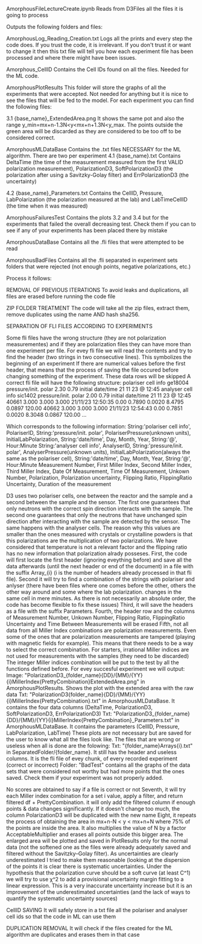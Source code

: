 AmorphousFileLectureCreate.ipynb
Reads from D3Files all the files it is going to process

Outputs the following folders and files:

AmorphousLog_Reading_Creation.txt Logs all the prints and every step the code does. If you trust the code, it is irrelevant. If you don't trust it or want to change it then this txt file will tell you how each experiment file has been processed and where there might have been issues.

Amorphous_CellID Contains the Cell IDs found on all the files. Needed for the ML code.

AmorphousPlotResults This folder will store the graphs of all the experiments that were accepted. Not needed for anything but it is nice to see the files that will be fed to the model. For each experiment you can find the following files:

3.1 {base_name}_ExtendedArea.png It shows the same pot and also the range y_min=mx+n-1.3N<y<mx+n+1.3N<y_max. The points outside the green area will be discarded as they are considered to be too off to be considered correct.

AmorphousMLDataBase Contains the .txt files NECESSARY for the ML algorithm. There are two per experiment
4.1 {base_name}.txt Contains DeltaTime (the time of the measurement measured from the first VALID polarization measurement), PolarizationD3, SoftPolarizationD3 (the polarization after using a Savitzky-Golay filter) and ErrPolarizationD3 (the uncertainty)

4.2 {base_name}_Parameters.txt Contains the CellID, Pressure, LabPolarization (the polarization measured at the lab) and LabTimeCellID (the time when it was measured)

AmorphousFailuresTest Contains the plots 3.2 and 3.4 but for the experiments that failed the overall decreasing test. Check them if you can to see if any of your experiments has been placed there by mistake

AmorphousDataBase Contains all the .fli files that were attempted to be read

AmorphousBadFiles Contains all the .fli separated in experiment sets folders that were rejected (not enough points, negative polarizations, etc.)

Process it follows:

REMOVAL OF PREVIOUS ITERATIONS To avoid leaks and duplications, all files are erased before running the code file

ZIP FOLDER TREATMENT The code will take all the zip files, extract them, remove duplicates using the name AND hash sha256.

SEPARATION OF FLI FILES ACCORDING TO EXPERIMENTS

Some fli files have the wrong structure (they are not polarization measurementes) and if they are polarization files they can have more than one experiment per file. For evey fli file we will read the contents and try to find the header (two strings in two consecutive lines). This symbolizes the beginning of an experiment If there are numerical values before the first header, that means that the process of saving the file occured before changing something of the experiment. These data rows will be skipped A correct fli file will have the following structure: polariser cell info ge18004 pressure/init. polar 2.30 0.79 initial date/time 21 11 23 @ 12:45 analyser cell info sic1402 pressure/init. polar 2.00 0.79 initial date/time 21 11 23 @ 12:45 40661 3.000 3.000 3.000 21/11/23 12:50:35 0.00 0.7890 0.0020 8.4795 0.0897 120.00 40662 3.000 3.000 3.000 21/11/23 12:54:43 0.00 0.7851 0.0020 8.3048 0.0867 120.00 ...

Which corresponds to the following information: String:'polariser cell info', PolariserID, String:'pressure/init. polar', PolariserPressure(unknown units), InitialLabPolarization, String:'date/time', Day, Month, Year, String:'@', Hour:Minute String:'analyser cell info', AnalyserID, String:'pressure/init. polar', AnalyserPressure(unknown units), InitialLabPolarization(always the same as the polariser cell), String:'date/time', Day, Month, Year, String:'@', Hour:Minute Measurement Number, First Miller Index, Second Miller Index, Third Miller Index, Date Of Measurement, Time Of Measurement, Unkown Number, Polarization, Polarization uncertainty, Flipping Ratio, FlippingRatio Uncertainty, Duration of the measurement

D3 uses two polariser cells, one between the reactor and the sample and a second between the sample and the sensor. The first one guarantees that only neutrons with the correct spin direction interacts with the sample. The second one guarantees that only the neutrons that have unchanged spin direction after interacting with the sample are detected by the sensor. The same happens with the analyser cells. The reason why this values are smaller than the ones measured with crystals or crystalline powders is that this polarizations are the multiplication of two polarizations. We have considered that temperature is not a relevant factor and the flipping ratio has no new information that polarization alrady posseses. First, the code will first locate the first header (ignoring eveything before) and save all the data afterwards (until the next header or end of the document) in a file with the suffix Array_{i} (i is the number of headers already processed in that fli file). Second it will try to find a combination of the strings with polariser and anlyser (there have been files where one comes before the other, others the other way around and some where the lab polarization. changes in the same cell in mere minutes. As there is not necessarily an absolute order, the code has become flexible to fix these issues) Third, it will save the headers as a file with the suffix Parameters. Fourth, the header row and the columns of Measurement Number, Unkown Number, Flipping Ratio, FlippingRatio Uncertainty and Time Between Measurements will be erased Fifth, not all data from all Miller Index combinations are polarization measurements. Even some of the ones that are polarization measurements are tampered (playing with magnetic fields for example). This means that there needs to be a way to select the correct combination. For starters, irrational Miller indices are not used for measurements with the samples (they need to be discarded) The integer Miller indices combination will be put to the test by all the functions defined before. For evey succesful experiment we will output: Image: "PolarizationD3_{folder_name}{DD}/{MM}/{YY}{i}MillerIndex{PrettyCombination}ExtendedArea.png" in AmorphousPlotResults. Shows the plot with the extended area with the raw data Txt: "PolarizationD3{folder_name}{DD}/{MM}/{YY}{i}MillerIndex{PrettyCombination}.txt" in AmorphousMLDataBase. It contains the four data columns (DeltaTime, PolarizationD3, SoftPolarizationD3, ErrPolarizationD3) Txt: "PolarizationD3_{folder_name}{DD}/{MM}/{YY}{i}MillerIndex{PrettyCombination}_Parameters.txt" in AmorphousMLDataBase. It contains the parameters (CellID, Pressure, LabPolarization, LabTime) These plots are not necessary but are saved for the user to know what all the files look like. The files that are wrong or useless when all is done are the folowing: Txt: "{folder_name}Arrays{i}.txt" in SeparatedFolder/{folder_name}. It still has the header and useless columns. It is the fli file of evey chunk, of every recorded experiment (correct or incorrect) Folder: "BadTest" contains all the graphs of the data sets that were considered not worthy but had more points that the ones saved. Check them if your experiment was not properly added.

No scores are obtained to say if a file is correct or not Seventh, it will try each Miller index combination for a set i value, apply a filter, and return filtered df + PrettyCombination. it will only add the filtered column if enough points & data changes significantly. If it doesn't change too much, the column PolarizationD3 will be duplicated with the new name Eight, it repeats the process of obtaining the area in mx+n-N < y < mx+n+N where 75% of the points are inside the area. It also multiplies the value of N by a factor AcceptableMultiplier and erases all points outside this bigger area. The enlarged area will be plotted and saved in PlotResults only for the normal data (not the softened one as the files were already adequately saved and filtered without the Savitzky–Golay filter). As uncertainties are clearly underestimated I tried to make them reasonable (looking at the dispersion of the points it is clear there is systematic uncertainties. Under the hypothesis that the polarization curve should be a soft curve (at least C^1) we will try to use χ^2 to add a provisional uncertainty margin fitting to a linear expression. This is a very inaccurate uncertainty increase but it is an improvement of the underestimated uncertainties (and the lack of ways to quantify the systematic uncertainty sources)

CellID SAVING It will safely store in a txt file all the polariser and analyser cell ids so that the code in ML can use them

DUPLICATION REMOVAL It will check if the files created for the ML algorithm are duplicates and erases them in that case

